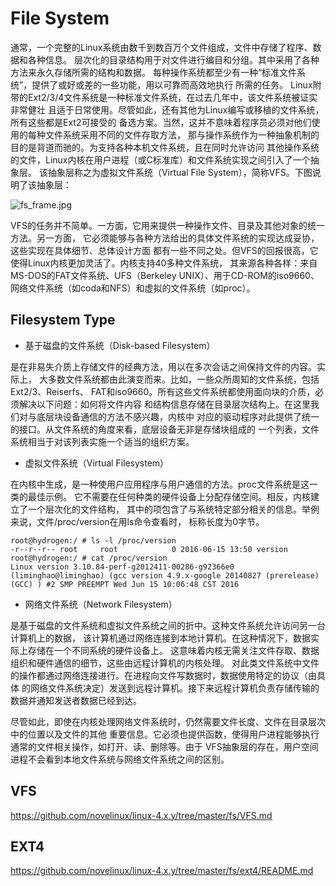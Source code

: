 File System
========================================

通常，一个完整的Linux系统由数千到数百万个文件组成，文件中存储了程序、数据和各种信息。
层次化的目录结构用于对文件进行编目和分组。其中采用了各种方法来永久存储所需的结构和数据。
每种操作系统都至少有一种“标准文件系统”，提供了或好或差的一些功能，用以可靠而高效地执行
所需的任务。
Linux附带的Ext2/3/4文件系统是一种标准文件系统，在过去几年中，该文件系统被证实非常健壮
且适于日常使用。尽管如此，还有其他为Linux编写或移植的文件系统，所有这些都是Ext2可接受的
备选方案。当然，这并不意味着程序员必须对他们使用的每种文件系统采用不同的文件存取方法，
那与操作系统作为一种抽象机制的目的是背道而驰的。为支持各种本机文件系统，且在同时允许访问
其他操作系统的文件，Linux内核在用户进程（或C标准库）和文件系统实现之间引入了一个抽象层。
该抽象层称之为虚拟文件系统（Virtual File System），简称VFS。下图说明了该抽象层：

![fs_frame.jpg](https://github.com/novelinux/linux-4.x.y/tree/master/fs/res/fs_frame.jpg)

VFS的任务并不简单。一方面，它用来提供一种操作文件、目录及其他对象的统一方法。另一方面，
它必须能够与各种方法给出的具体文件系统的实现达成妥协，这些实现在具体细节、总体设计方面
都有一些不同之处。但VFS的回报很高，它使得Linux内核更加灵活了。内核支持40多种文件系统，
其来源各种各样：来自MS-DOS的FAT文件系统、UFS（Berkeley UNIX）、用于CD-ROM的iso9660、
网络文件系统（如coda和NFS）和虚拟的文件系统（如proc）。

Filesystem Type
----------------------------------------

* 基于磁盘的文件系统（Disk-based Filesystem）

是在非易失介质上存储文件的经典方法，用以在多次会话之间保持文件的内容。实际上，
大多数文件系统都由此演变而来。比如，一些众所周知的文件系统，包括Ext2/3、Reiserfs、
FAT和iso9660。所有这些文件系统都使用面向块的介质，必须解决以下问题：如何将文件内容
和结构信息存储在目录层次结构上。在这里我们对与底层块设备通信的方法不感兴趣，内核中
对应的驱动程序对此提供了统一的接口。从文件系统的角度来看，底层设备无非是存储块组成的
一个列表，文件系统相当于对该列表实施一个适当的组织方案。

* 虚拟文件系统（Virtual Filesystem）

在内核中生成，是一种使用户应用程序与用户通信的方法。proc文件系统是这一类的最佳示例。
它不需要在任何种类的硬件设备上分配存储空间。相反，内核建立了一个层次化的文件结构，
其中的项包含了与系统特定部分相关的信息。举例来说，文件/proc/version在用ls命令查看时，
标称长度为0字节。

```
root@hydrogen:/ # ls -l /proc/version
-r--r--r-- root     root            0 2016-06-15 13:50 version
root@hydrogen:/ # cat /proc/version
Linux version 3.10.84-perf-g2012411-00286-g92366e0 (liminghao@liminghao) (gcc version 4.9.x-google 20140827 (prerelease) (GCC) ) #2 SMP PREEMPT Wed Jun 15 10:06:48 CST 2016
```

* 网络文件系统（Network Filesystem）

是基于磁盘的文件系统和虚拟文件系统之间的折中。这种文件系统允许访问另一台计算机上的数据，
该计算机通过网络连接到本地计算机。在这种情况下，数据实际上存储在一个不同系统的硬件设备上。
这意味着内核无需关注文件存取、数据组织和硬件通信的细节，这些由远程计算机的内核处理。
对此类文件系统中文件的操作都通过网络连接进行。在进程向文件写数据时，数据使用特定的协议（由具体
的网络文件系统决定）发送到远程计算机。接下来远程计算机负责存储传输的数据并通知发送者数据已经到达。

尽管如此，即使在内核处理网络文件系统时，仍然需要文件长度、文件在目录层次中的位置以及文件的其他
重要信息。它必须也提供函数，使得用户进程能够执行通常的文件相关操作，如打开、读、删除等。由于
VFS抽象层的存在，用户空间进程不会看到本地文件系统与网络文件系统之间的区别。

VFS
----------------------------------------

https://github.com/novelinux/linux-4.x.y/tree/master/fs/VFS.md

EXT4
----------------------------------------

https://github.com/novelinux/linux-4.x.y/tree/master/fs/ext4/README.md
